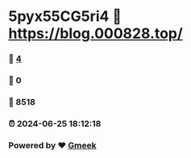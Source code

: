 # 5pyx55CG5ri4 :link: https://blog.000828.top/ 
### :page_facing_up: [4](https://blog.000828.top//tag.html) 
### :speech_balloon: 0 
### :hibiscus: 8518 
### :alarm_clock: 2024-06-25 18:12:18 
### Powered by :heart: [Gmeek](https://github.com/Meekdai/Gmeek)
